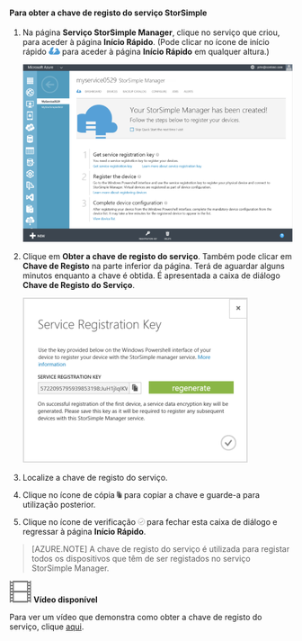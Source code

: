 <!--author=alkohli last changed: 9/17/15-->

#### Para obter a chave de registo do serviço StorSimple

1. Na página **Serviço StorSimple Manager**, clique no serviço que criou, para aceder à página **Início Rápido**. (Pode clicar no ícone de início rápido ![Ícone de Início Rápido do StorSimple ](./media/storsimple-get-service-registration-key/HCS_QuickStartIcon-include.png) para aceder à página **Início Rápido** em qualquer altura.)

     ![Página Início Rápido do StorSimple](./media/storsimple-get-service-registration-key/HCS_ServiceQuickStart-include.png)

2. Clique em **Obter a chave de registo do serviço**. Também pode clicar em **Chave de Registo** na parte inferior da página. Terá de aguardar alguns minutos enquanto a chave é obtida. É apresentada a caixa de diálogo **Chave de Registo do Serviço**.

     ![Caixa de diálogo Chave de Registo do Serviço.](./media/storsimple-get-service-registration-key/HCS_GetServiceRegistrationKey-include.png)

3. Localize a chave de registo do serviço.

4. Clique no ícone de cópia ![Ícone Copiar do StorSimple](./media/storsimple-get-service-registration-key/HCS_CopyIcon-include.png) para copiar a chave e guarde-a para utilização posterior.

5. Clique no ícone de verificação ![Ícone de Verificação StorSimple](./media/storsimple-get-service-registration-key/HCS_CheckIcon-include.png) para fechar esta caixa de diálogo e regressar à página **Início Rápido**.

> [AZURE.NOTE] A chave de registo do serviço é utilizada para registar todos os dispositivos que têm de ser registados no serviço StorSimple Manager.

![Vídeo disponível](./media/storsimple-get-service-registration-key/Video_icon.png) **Vídeo disponível**

Para ver um vídeo que demonstra como obter a chave de registo do serviço, clique [aqui](https://azure.microsoft.com/documentation/videos/get-the-service-registration-key/).


<!--HONumber=Jun16_HO2-->


